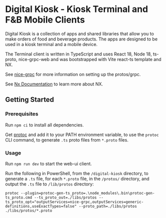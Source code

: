 # Digital Kiosk - Kiosk Terminal and F&B Mobile Clients

Digital Kiosk is a collection of apps and shared libraries that allow you to make orders of food and beverage products. The apps are designed to be used in a kiosk terminal and a mobile device.

The Terminal client is written in TypeScript and uses React 18, Node 18, ts-proto, nice-grpc-web and was bootstrapped with Vite react-ts template and NX.

See [nice-grpc](https://github.com/deeplay-io/nice-grpc/tree/master/packages/nice-grpc-web#preparing-the-server) for more information on setting up the protos/grpc.

See [Nx Documentation](https://nx.dev) to learn more about NX.

## Getting Started

### Prerequisites

Run `npm ci` to install all dependencies.

Get [protoc](https://github.com/protocolbuffers/protobuf/releases) and add it to your PATH environment variable, to use the `protoc` CLI command, to generate `.ts` proto files from `*.proto` files.

### Usage

Run `npm run dev` to start the web-ui client.

Run the following in PowerShell, from the `/digital-kiosk` directory, to generate a `.ts` file, for each `*.proto` file, in the `/protos/` directory, and output the `.ts` file to `/lib/protos` directory:

```
protoc --plugin=protoc-gen-ts_proto=.\node_modules\.bin\protoc-gen-ts_proto.cmd --ts_proto_out=./libs/protos --ts_proto_opt="outputServices=nice-grpc,outputServices=generic-definitions,useExactTypes=false" --proto_path=./libs/protos ./libs/protos/*.proto
```
